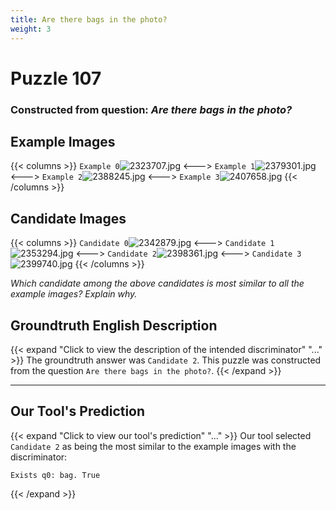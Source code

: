 ```yaml
---
title: Are there bags in the photo?
weight: 3
---
```


# Puzzle 107
### Constructed from question: _Are there bags in the photo?_


## Example Images
{{< columns >}}
`Example 0`![2323707.jpg](/gqa_images/2323707.jpg)
<--->
`Example 1`![2379301.jpg](/gqa_images/2379301.jpg)
<--->
`Example 2`![2388245.jpg](/gqa_images/2388245.jpg)
<--->
`Example 3`![2407658.jpg](/gqa_images/2407658.jpg)
{{< /columns >}}

## Candidate Images
{{< columns >}}
`Candidate 0`![2342879.jpg](/gqa_images/2342879.jpg)
<--->
`Candidate 1`![2353294.jpg](/gqa_images/2353294.jpg)
<--->
`Candidate 2`![2398361.jpg](/gqa_images/2398361.jpg)
<--->
`Candidate 3`![2399740.jpg](/gqa_images/2399740.jpg)
{{< /columns >}}

*Which candidate among the above candidates is most similar to all the example images? Explain why.*

## Groundtruth English Description

{{< expand "Click to view the description of the intended discriminator" "..." >}}
The groundtruth answer was `Candidate 2`. This puzzle was constructed from the question `Are there bags in the photo?`.
{{< /expand >}}

---

## Our Tool's Prediction

{{< expand "Click to view our tool's prediction" "..." >}}
Our tool selected `Candidate 2` as being the most similar to the example images with the discriminator:
```plaintext
Exists q0: bag. True
```
{{< /expand >}}
